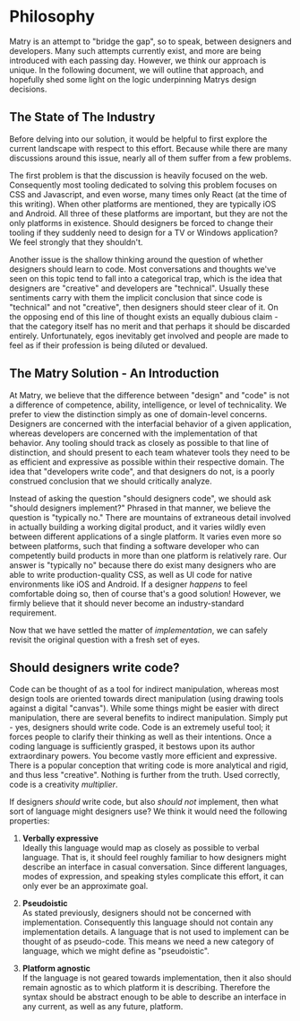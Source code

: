 
# Philosophy

Matry is an attempt to "bridge the gap", so to speak, between designers and developers. Many such attempts currently exist, and more are being introduced with each passing day. However, we think our approach is unique. In the following document, we will outline that approach, and hopefully shed some light on the logic underpinning Matrys design decisions.

## The State of The Industry

Before delving into our solution, it would be helpful to first explore the current landscape with respect to this effort. Because while there are many discussions around this issue, nearly all of them suffer from a few problems.

The first problem is that the discussion is heavily focused on the web. Consequently most tooling dedicated to solving this problem focuses on CSS and Javascript, and even worse, many times only React (at the time of this writing). When other platforms are mentioned, they are typically iOS and Android. All three of these platforms are important, but they are not the only platforms in existence. Should designers be forced to change their tooling if they suddenly need to design for a TV or Windows application? We feel strongly that they shouldn't.

Another issue is the shallow thinking around the question of whether designers should learn to code. Most conversations and thoughts we've seen on this topic tend to fall into a categorical trap, which is the idea that designers are "creative" and developers are "technical". Usually these sentiments carry with them the implicit conclusion that since code is "technical" and not "creative", then designers should steer clear of it. On the opposing end of this line of thought exists an equally dubious claim - that the category itself has no merit and that perhaps it should be discarded entirely. Unfortunately, egos inevitably get involved and people are made to feel as if their profession is being diluted or devalued.

## The Matry Solution - An Introduction

At Matry, we believe that the difference between "design" and "code" is not a difference of competence, ability, intelligence, or level of technicality. We prefer to view the distinction simply as one of domain-level concerns. Designers are concerned with the interfacial behavior of a given application, whereas developers are concerned with the implementation of that behavior. Any tooling should track as closely as possible to that line of distinction, and should present to each team whatever tools they need to be as efficient and expressive as possible within their respective domain. The idea that "developers write code", and that designers do not, is a poorly construed conclusion that we should critically analyze.

Instead of asking the question "should designers code", we should ask "should designers implement?" Phrased in that manner, we believe the question is "typically no." There are mountains of extraneous detail involved in actually building a working digital product, and it varies wildly even between different applications of a single platform. It varies even more so between platforms, such that finding a software developer who can competently build products in more than one platform is relatively rare. Our answer is "typically no" because there do exist many designers who are able to write production-quality CSS, as well as UI code for native environments like iOS and Android. If a designer *happens* to feel comfortable doing so, then of course that's a good solution! However, we firmly believe that it should never become an industry-standard requirement.

Now that we have settled the matter of *implementation*, we can safely revisit the original question with a fresh set of eyes.

## Should designers write code?

Code can be thought of as a tool for indirect manipulation, whereas most design tools are oriented towards direct manipulation (using drawing tools against a digital "canvas"). While some things might be easier with direct manipulation, there are several benefits to indirect manipulation. Simply put - yes, designers should write code. Code is an extremely useful tool; it forces people to clarify their thinking as well as their intentions. Once a coding language is sufficiently grasped, it bestows upon its author extraordinary powers. You become vastly more efficient and expressive. There is a popular conception that writing code is more analytical and rigid, and thus less "creative". Nothing is further from the truth. Used correctly, code is a creativity *multiplier*.

If designers *should* write code, but also *should not* implement, then what sort of language might designers use? We think it would need the following properties:

1. **Verbally expressive**  
Ideally this language would map as closely as possible to verbal language. That is, it should feel roughly familiar to how designers might describe an interface in casual conversation. Since different languages, modes of expression, and speaking styles complicate this effort, it can only ever be an approximate goal.

2. **Pseudoistic**  
As stated previously, designers should not be concerned with implementation. Consequently this language should not contain any implementation details. A language that is not used to implement can be thought of as pseudo-code. This means we need a new category of language, which we might define as "pseudoistic".

3. **Platform agnostic**  
If the language is not geared towards implementation, then it also should remain agnostic as to which platform it is describing. Therefore the syntax should be abstract enough to be able to describe an interface in any current, as well as any future, platform.





